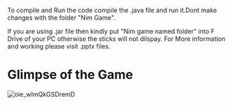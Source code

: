 To compile and Run the code compile the .java file and run it.Dont make changes with the folder "Nim Game". 

If you are using .jar file then kindly put "Nim game named folder" into F Drive of your PC otherwise the sticks will not dilspay.
For More information and working please visit .pptx files.
# Glimpse of the Game
![oie_wlmQkGSDremD](https://user-images.githubusercontent.com/40520042/64757334-78f58600-d54f-11e9-9867-df15afe1c7fe.png)


